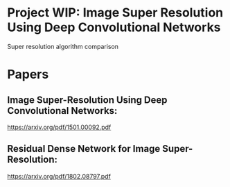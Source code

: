 # Project WIP: Image Super Resolution Using Deep Convolutional Networks

Super resolution algorithm comparison 

# Papers
## Image Super-Resolution Using Deep Convolutional Networks:
https://arxiv.org/pdf/1501.00092.pdf

## Residual Dense Network for Image Super-Resolution:
https://arxiv.org/pdf/1802.08797.pdf 
